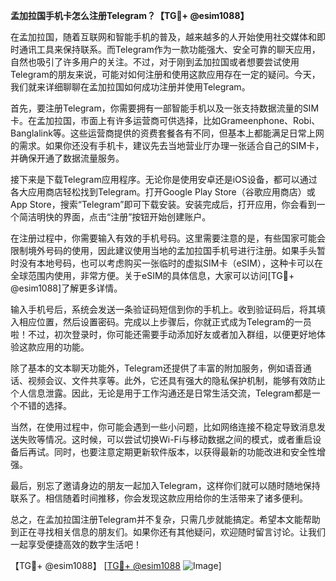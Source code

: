 **孟加拉国手机卡怎么注册Telegram？【TG💪+ @esim1088】**

在孟加拉国，随着互联网和智能手机的普及，越来越多的人开始使用社交媒体和即时通讯工具来保持联系。而Telegram作为一款功能强大、安全可靠的聊天应用，自然也吸引了许多用户的关注。不过，对于刚到孟加拉国或者想要尝试使用Telegram的朋友来说，可能对如何注册和使用这款应用存在一定的疑问。今天，我们就来详细聊聊在孟加拉国如何成功注册并使用Telegram。

首先，要注册Telegram，你需要拥有一部智能手机以及一张支持数据流量的SIM卡。在孟加拉国，市面上有许多运营商可供选择，比如Grameenphone、Robi、Banglalink等。这些运营商提供的资费套餐各有不同，但基本上都能满足日常上网的需求。如果你还没有手机卡，建议先去当地营业厅办理一张适合自己的SIM卡，并确保开通了数据流量服务。

接下来是下载Telegram应用程序。无论你是使用安卓还是iOS设备，都可以通过各大应用商店轻松找到Telegram。打开Google Play Store（谷歌应用商店）或App Store，搜索“Telegram”即可下载安装。安装完成后，打开应用，你会看到一个简洁明快的界面，点击“注册”按钮开始创建账户。

在注册过程中，你需要输入有效的手机号码。这里需要注意的是，有些国家可能会限制境外号码的使用，因此建议使用当地的孟加拉国手机号进行注册。如果手头暂时没有本地号码，也可以考虑购买一张临时的虚拟SIM卡（eSIM），这种卡可以在全球范围内使用，非常方便。关于eSIM的具体信息，大家可以访问[TG💪+ @esim1088]了解更多详情。

输入手机号后，系统会发送一条验证码短信到你的手机上。收到验证码后，将其填入相应位置，然后设置密码。完成以上步骤后，你就正式成为Telegram的一员啦！不过，初次登录时，你可能还需要手动添加好友或者加入群组，以便更好地体验这款应用的功能。

除了基本的文本聊天功能外，Telegram还提供了丰富的附加服务，例如语音通话、视频会议、文件共享等。此外，它还具有强大的隐私保护机制，能够有效防止个人信息泄露。因此，无论是用于工作沟通还是日常生活交流，Telegram都是一个不错的选择。

当然，在使用过程中，你可能会遇到一些小问题，比如网络连接不稳定导致消息发送失败等情况。这时候，可以尝试切换Wi-Fi与移动数据之间的模式，或者重启设备后再试。同时，也要注意定期更新软件版本，以获得最新的功能改进和安全性增强。

最后，别忘了邀请身边的朋友一起加入Telegram，这样你们就可以随时随地保持联系了。相信随着时间推移，你会发现这款应用给你的生活带来了诸多便利。

总之，在孟加拉国注册Telegram并不复杂，只需几步就能搞定。希望本文能帮助到正在寻找相关信息的朋友们。如果你还有其他疑问，欢迎随时留言讨论。让我们一起享受便捷高效的数字生活吧！

【TG💪+ @esim1088】 [[TG💪+ @esim1088](https://t.me/s/esim1088) ![Image](https://i.postimg.cc/4NQfJmqS/Snipaste-2025-05-13-00-14-12.png)]